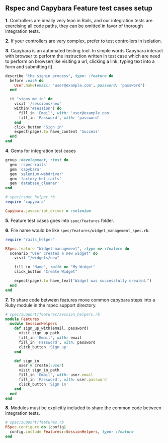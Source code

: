 ## Rspec and Capybara Feature test cases setup

**1.** Controllers are ideally very lean in Rails, and our integration tests are exercising all code paths, they can be omitted in favor of thorough integration tests.

**2.** If your controllers are very complex, prefer to test controllers in isolation.

**3.** Capybara is an automated testing tool.
In simple words Capybara interact with browser to perform the instruction written in test case which are need to perform on browser(like visiting a url, clicking a link, typing text into a form and submitting it).

```ruby
describe "the signin process", type: :feature do
  before :each do
    User.make(email: 'user@example.com', password: 'password')
  end

  it "signs me in" do
    visit '/sessions/new'
    within("#session") do
      fill_in 'Email', with: 'user@example.com'
      fill_in 'Password', with: 'password'
    end
    click_button 'Sign in'
    expect(page).to have_content 'Success'
  end
end
```

**4.** Gems for integration test cases

```ruby
group :development, :test do
  gem 'rspec-rails'
  gem 'capybara'
  gem 'selenium-webdriver'
  gem 'factory_bot_rails'
  gem 'database_cleaner'
end

# spec/rspec_helper.rb
require 'capybara'

Capybara.javascript_driver = :selenium

```

**5.** Feature test cases goes into `spec/features` folder.

**6.** File name would be like `spec/features/widget_management_spec.rb`.

```ruby
require "rails_helper"

RSpec.feature "Widget management", :type => :feature do
  scenario "User creates a new widget" do
    visit "/widgets/new"

    fill_in "Name", :with => "My Widget"
    click_button "Create Widget"

    expect(page).to have_text("Widget was successfully created.")
  end
end
```

**7.** To share code between features move common capybara steps into a Ruby module in the rspec support directory.

```ruby
# spec/support/features/session_helpers.rb
module Features
  module SessionHelpers
    def sign_up_with(email, password)
      visit sign_up_path
      fill_in 'Email', with: email
      fill_in 'Password', with: password
      click_button 'Sign up'
    end

    def sign_in
      user = create(:user)
      visit sign_in_path
      fill_in 'Email', with: user.email
      fill_in 'Password', with: user.password
      click_button 'Sign in'
    end
  end
end
```

**8.** Modules must be explicitly included to share the common code between integration tests.

```ruby
# spec/support/features.rb
RSpec.configure do |config|
  config.include Features::SessionHelpers, type: :feature
end
```
